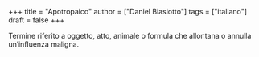 +++
title = "Apotropaico"
author = ["Daniel Biasiotto"]
tags = ["italiano"]
draft = false
+++

Termine riferito a oggetto, atto, animale o formula che allontana o annulla un’influenza maligna.